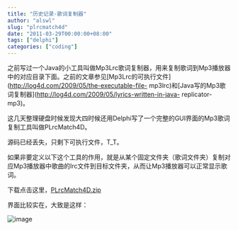 ```yaml
---
title: "历史记录-歌词复制器"
author: "alswl"
slug: "plrcmatch4d"
date: "2011-03-29T00:00:00+08:00"
tags: ["delphi"]
categories: ["coding"]
---
```


之前写过一个Java的小工具叫做Mp3Lrc歌词复制器，用来复制歌词到Mp3播放器中的对应目录下面。之前的文章参见[Mp3Lrc的可执行文件](http://log4d.com/2009/05/the-executable-file-
mp3lrc)和[Java写的Mp3歌词复制器](http://log4d.com/2009/05/lyrics-written-in-java-
replicator-mp3)。

这几天整理硬盘时候发现大四时候还用Delphi写了一个完整的GUI界面的Mp3歌词复制工具叫做PLrcMatch4D。

源码已经丢失，只剩下可执行文件，T_T。

如果非要定义以下这个工具的作用，就是从某个固定文件夹（歌词文件夹）复制对应Mp3播放器中歌曲的lrc文件到目标文件夹，从而让Mp3播放器可以正常显示歌词。

下载点击这里，[PLrcMatch4D.zip](https://4ocf5n.dijingchao.com/upload_dropbox/201103/PLrcMatch4D.zip)

界面比较实在，大致是这样：

![image](https://4ocf5n.dijingchao.com/upload_dropbox/201103/plrcmatch4d.jpg)

